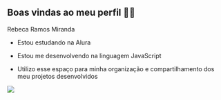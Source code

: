 ## Boas vindas ao meu perfil 💙💙

Rebeca Ramos Miranda 

* Estou estudando na Alura 

*  Estou me desenvolvendo na linguagem JavaScript

* Utilizo esse espaço para minha organização e compartilhamento dos meu projetos desenvolvidos

![](https://media1.tenor.com/m/YR1hxyktKYYAAAAC/cat.gif)
